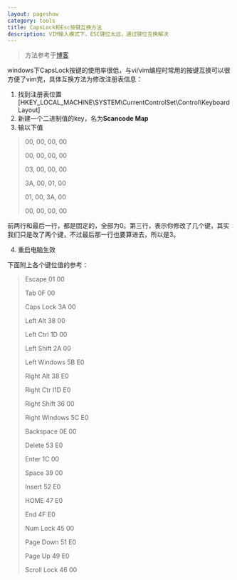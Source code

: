 ```yaml
---
layout: pageshow
category: tools
title: CapsLock和Esc按键互换方法
description: VIM输入模式下，ESC键位太远，通过键位互换解决
---
```



>方法参考于[博客](https://www.cnblogs.com/zhahw/p/5344290.html)  

windows下CapsLock按键的使用率很低，与vi/vim编程时常用的<esc>按键互换可以很方便了vim党，具体互换方法为修改注册表信息：  
1. 找到注册表位置[HKEY_LOCAL_MACHINE\SYSTEM\CurrentControlSet\Control\Keyboard Layout]
2. 新建一个二进制值的key，名为**Scancode Map**
3. 输以下值  
> 00, 00, 00, 00
> 
> 00, 00, 00, 00
> 
> 03, 00, 00, 00
> 
> 3A, 00, 01, 00
> 
> 01, 00, 3A, 00
> 
> 00, 00, 00, 00

 前两行和最后一行，都是固定的，全部为0。第三行，表示你修改了几个键，其实我们只是改了两个键，不过最后那一行也要算进去，所以是3。

4. 重启电脑生效

下面附上各个键位值的参考：

> Escape 01 00
>
> Tab 0F 00
>
>Caps Lock 3A 00
>
>Left Alt 38 00
>
>Left Ctrl 1D 00
>
>Left Shift 2A 00
>
>Left Windows 5B E0
>
>Right Alt 38 E0
>
>Right Ctr l1D E0
>
>Right Shift 36 00
>
>Right Windows 5C E0
>
>Backspace 0E 00
>
>Delete 53 E0
>
>Enter 1C 00
>
>Space 39 00
>
>Insert 52 E0
>
>HOME 47 E0
>
>End 4F E0
>
>Num Lock 45 00
>
>Page Down 51 E0
>
>Page Up 49 E0
>
>Scroll Lock 46 00

